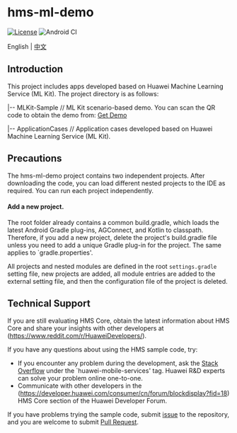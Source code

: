 # hms-ml-demo

[![License](https://img.shields.io/badge/Docs-hmsguides-brightgreen)](https://developer.huawei.com/consumer/en/doc/development/HMSCore-Guides-V5/service-introduction-0000001050040017-V5)  ![Android CI](https://github.com/HMS-Core/hms-ml-demo/workflows/Android%20CI/badge.svg)

English | [中文](https://github.com/HMS-Core/hms-ml-demo/blob/master/README_ZH.md)

## Introduction

This project includes apps developed based on Huawei Machine Learning Service (ML Kit). The project directory is as follows:

|-- MLKit-Sample // ML Kit scenario-based demo. You can scan the QR code to obtain the demo from: [Get Demo](https://developer.huawei.com/consumer/en/doc/development/HMSCore-Examples-V5/sample-code-0000001050265470-V5)

|-- ApplicationCases // Application cases developed based on Huawei Machine Learning Service (ML Kit).


## Precautions

The hms-ml-demo project contains two independent projects. After downloading the code, you can load different nested projects to the IDE as required. You can run each project independently.

#### Add a new project.

The root folder already contains a common build.gradle, which loads the latest Android Gradle plug-ins, AGConnect, and Kotlin to classpath. Therefore, if you add a new project, delete the project's build.gradle file unless you need to add a unique Gradle plug-in for the project. The same applies to `gradle.properties'.

All projects and nested modules are defined in the root `settings.gradle` setting file, new projects are added, all module entries are added to the external setting file, and then the configuration file of the project is deleted.

## Technical Support
If you are still evaluating HMS Core, obtain the latest information about HMS Core and share your insights with other developers at (https://www.reddit.com/r/HuaweiDevelopers/).

If you have any questions about using the HMS sample code, try:
- If you encounter any problem during the development, ask the [Stack Overflow](https://stackoverflow.com/questions/tagged/huawei-mobile-services) under the `huawei-mobile-services' tag. Huawei R&D experts can solve your problem online one-to-one.
- Communicate with other developers in the (https://developer.huawei.com/consumer/cn/forum/blockdisplay?fid=18) HMS Core section of the Huawei Developer Forum.

If you have problems trying the sample code, submit [issue](https://github.com/HMS-Core/hms-ml-demo/issues) to the repository, and you are welcome to submit [Pull Request](https://github.com/HMS-Core/hms-ml-demo/pulls).

